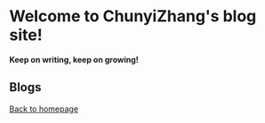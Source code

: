 # Welcome to ChunyiZhang's blog site! 

**Keep on writing, keep on growing!**

## Blogs

[Back to homepage](https://github.com/chunyi1234/chunyi1234.github.io)